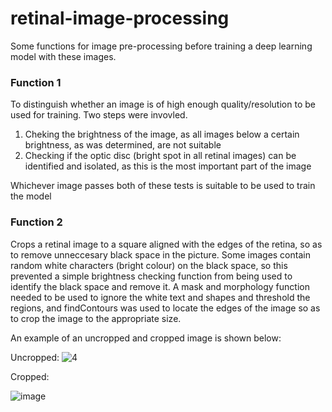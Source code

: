 # retinal-image-processing

Some functions for image pre-processing before training a deep learning model with these images.

### Function 1
To distinguish whether an image is of high enough quality/resolution to be used for training. Two steps were invovled. 
1. Cheking the brightness of the image, as all images below a certain brightness, as was determined, are not suitable
2. Checking if the optic disc (bright spot in all retinal images) can be identified and isolated, as this is the most important part of the image

Whichever image passes both of these tests is suitable to be used to train the model


### Function 2
Crops a retinal image to a square aligned with the edges of the retina, so as to remove unneccesary black space in the picture. Some images contain random white characters (bright colour) on the black space, so this prevented a simple brightness checking function from being used to identify the black space and remove it.
A mask and morphology function needed to be used to ignore the white text and shapes and threshold the regions, and findContours was used to locate the edges of the image so as to crop the image to the appropriate size.

An example of an uncropped and cropped image is shown below:

Uncropped:
![4](https://github.com/magichampz/retinal-image-processing/assets/91732309/34a58b83-2cac-4c10-9b74-2402dd33e8bb)


Cropped:

![image](https://github.com/magichampz/retinal-image-processing/assets/91732309/1e78cb0f-f03f-4cdf-a5d4-c70255e6e3b4)
